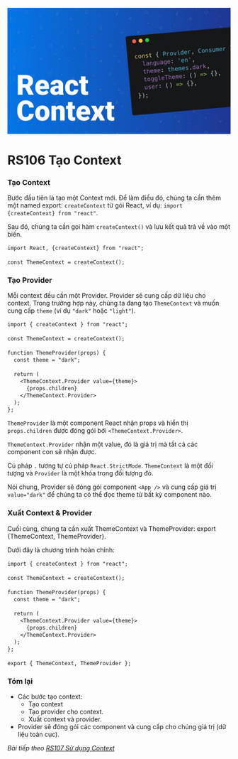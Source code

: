 ![Create-HTML-1](images/context.jpg) 

# RS106 Tạo Context

### Tạo Context

Bước đầu tiên là tạo một Context mới. Để làm điều đó, chúng ta cần thêm một named export: `createContext` từ gói React, ví dụ: `import {createContext} from "react"`.

Sau đó, chúng ta cần gọi hàm `createContext()` và lưu kết quả trả về vào một biến.

```
import React, {createContext} from "react";

const ThemeContext = createContext();
```

### Tạo Provider

Mỗi context đều cần một Provider. Provider sẽ cung cấp dữ liệu cho context. Trong trường hợp này, chúng ta đang tạo `ThemeContext` và muốn cung cấp `theme` (ví dụ `"dark"` hoặc `"light"`).

```
import { createContext } from "react";

const ThemeContext = createContext();

function ThemeProvider(props) {
  const theme = "dark";

  return (
    <ThemeContext.Provider value={theme}>
      {props.children}
    </ThemeContext.Provider>
  );
};
```

`ThemeProvider` là một component React nhận props và hiển thị `props.children` được đóng gói bởi `<ThemeContext.Provider>`.

`ThemeContext.Provider` nhận một value, đó là giá trị mà tất cả các component con sẽ nhận được.

Cú pháp `.` tương tự cú pháp `React.StrictMode`. `ThemeContext` là một đối tượng và `Provider` là một khóa trong đối tượng đó. 

Nói chung, Provider sẽ đóng gói component `<App />` và cung cấp giá trị `value="dark"` để chúng ta có thể đọc theme từ bất kỳ component nào.

### Xuất Context & Provider

Cuối cùng, chúng ta cần xuất ThemeContext và ThemeProvider: export {ThemeContext, ThemeProvider}.

Dưới đây là chương trình hoàn chỉnh:

```
import { createContext } from "react";

const ThemeContext = createContext();

function ThemeProvider(props) {
  const theme = "dark";

  return (
    <ThemeContext.Provider value={theme}>
      {props.children}
    </ThemeContext.Provider>
  );
};

export { ThemeContext, ThemeProvider };
```

### Tóm lại

- Các bước tạo context:
    - Tạo context
    - Tạo provider cho context.
    - Xuất context và provider.
- Provider sẽ đóng gói các component và cung cấp cho chúng giá trị (dữ liệu toàn cục).

*Bài tiếp theo [RS107 Sử dụng Context](/lesson/session/session_107_context_use.md)*